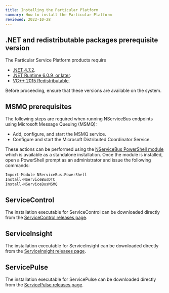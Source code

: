 ```yaml
---
title: Installing the Particular Platform
summary: How to install the Particular Platform
reviewed: 2022-10-28
---
```


## .NET and redistributable packages prerequisite version

The Particular Service Platform products require

- [.NET 4.7.2](https://dotnet.microsoft.com/download/dotnet-framework/thank-you/net472-offline-installer).
- [.NET Runtime 6.0.9, or later](https://dotnet.microsoft.com/en-us/download/dotnet/6.0).
- [VC++ 2015 Redistributable](https://www.microsoft.com/en-us/download/details.aspx?id=53840).

Before proceeding, ensure that these versions are available on the system.

## MSMQ prerequisites

The following steps are required when running NServiceBus endpoints using Microsoft Message Queuing (MSMQ):

* Add, configure, and start the MSMQ service.
* Configure and start the Microsoft Distributed Coordinator Service.

These actions can be performed using the [NServiceBus PowerShell module](https://github.com/Particular/NServiceBus.PowerShell/releases/latest) which is available as a standalone installation. Once the module is installed, open a PowerShell prompt as an administrator and issue the following commands:

```ps
Import-Module NServiceBus.PowerShell
Install-NServiceBusDTC
Install-NServiceBusMSMQ
```

## ServiceControl

The installation executable for ServiceControl can be downloaded directly from the [ServiceControl releases page](https://github.com/Particular/ServiceControl/releases/latest).

## ServiceInsight

The installation executable for ServiceInsight can be downloaded directly from the [ServiceInsight releases page](https://github.com/Particular/ServiceInsight/releases/latest).

## ServicePulse

The installation executable for ServicePulse can be downloaded directly from the [ServicePulse releases page](https://github.com/Particular/ServicePulse/releases/latest).
